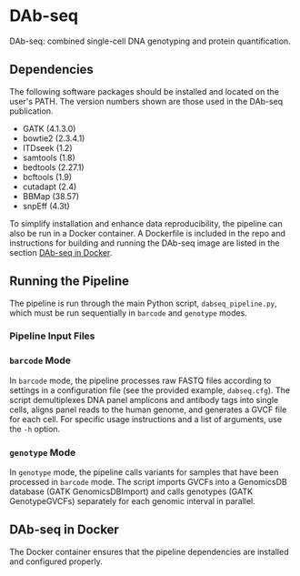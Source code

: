 # DAb-seq
DAb-seq: combined single-cell DNA genotyping and protein quantification.

## Dependencies

The following software packages should be installed and located on the user's PATH. The version numbers shown are those used in the DAb-seq publication.

* GATK (4.1.3.0)
* bowtie2 (2.3.4.1)
* ITDseek (1.2)
* samtools (1.8)
* bedtools (2.27.1)
* bcftools (1.9)
* cutadapt (2.4)
* BBMap (38.57)
* snpEff (4.3t)

To simplify installation and enhance data reproducibility, the pipeline can also be run in a Docker container. A Dockerfile is included in the repo and instructions for building and running the DAb-seq image are listed in the section [DAb-seq in Docker](###dab-seq-in-docker).

## Running the Pipeline

The pipeline is run through the main Python script, `dabseq_pipeline.py`, which must be run sequentially in `barcode` and `genotype` modes.

### Pipeline Input Files




### `barcode` Mode

In `barcode` mode, the pipeline processes raw FASTQ files according to settings in a configuration file (see the provided example, `dabseq.cfg`). The script demultiplexes DNA panel amplicons and antibody tags into single cells, aligns panel reads to the human genome, and generates a GVCF file for each cell. For specific usage instructions and a list of arguments, use the `-h` option.

### `genotype` Mode

In `genotype` mode, the pipeline calls variants for samples that have been processed in `barcode` mode. The script imports GVCFs into a GenomicsDB database (GATK GenomicsDBImport) and calls genotypes (GATK GenotypeGVCFs) separately for each genomic interval in parallel.

## DAb-seq in Docker

The Docker container ensures that the pipeline dependencies are installed and configured properly.
